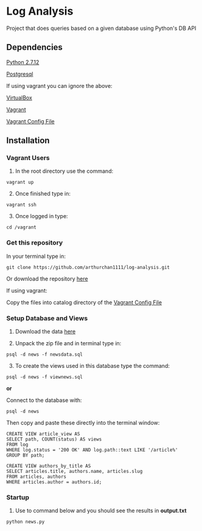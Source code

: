 # Log Analysis
Project that does queries based on a given database using Python's DB API

## Dependencies

[Python 2.7.12](https://www.python.org/downloads/)

[Postgresql](https://www.postgresql.org/download/)

If using vagrant you can ignore the above:

[VirtualBox](https://www.virtualbox.org/wiki/Downloads)

[Vagrant](https://www.vagrantup.com/downloads.html)

[Vagrant Config File](https://github.com/udacity/fullstack-nanodegree-vm)

## Installation

### Vagrant Users

1. In the root directory use the command:

```
vagrant up
```

2. Once finished type in:

```
vagrant ssh
```

3. Once logged in type:

```
cd /vagrant
```
### Get this repository

In your terminal type in:

```
git clone https://github.com/arthurchan1111/log-analysis.git

```
Or download the repository [here](https://github.com/arthurchan1111/log-analysis.git)

If using vagrant:

Copy the files into catalog directory of the [Vagrant Config File](https://github.com/udacity/fullstack-nanodegree-vm)

### Setup Database and Views

1. Download the data [here](https://d17h27t6h515a5.cloudfront.net/topher/2016/August/57b5f748_newsdata/newsdata.zip)

2. Unpack the zip file and in terminal type in:

```
psql -d news -f newsdata.sql

```

3. To create the views used in this database type the command:

```
psql -d news -f viewnews.sql
```

**or**

Connect to the database with:

```
psql -d news
```

Then copy and paste these directly into the terminal window:

```
CREATE VIEW article_view AS
SELECT path, COUNT(status) AS views
FROM log
WHERE log.status = '200 OK' AND log.path::text LIKE '/article%'
GROUP BY path;
```

```
CREATE VIEW authors_by_title AS
SELECT articles.title, authors.name, articles.slug
FROM articles, authors
WHERE articles.author = authors.id;
```

### Startup

1. Use to command below and you should see the results in **output.txt**

```
python news.py
```
